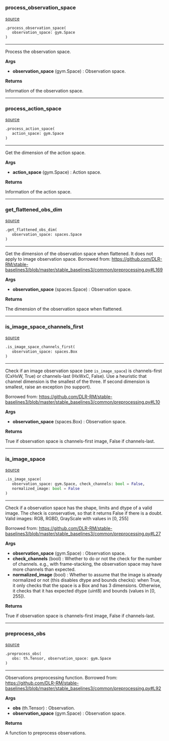#


### process_observation_space
[source](https://github.com/RLE-Foundation/rllte/blob/main/rllte/common/preprocessing.py/#L34)
```python
.process_observation_space(
   observation_space: gym.Space
)
```

---
Process the observation space.


**Args**

* **observation_space** (gym.Space) : Observation space.


**Returns**

Information of the observation space.

----


### process_action_space
[source](https://github.com/RLE-Foundation/rllte/blob/main/rllte/common/preprocessing.py/#L63)
```python
.process_action_space(
   action_space: gym.Space
)
```

---
Get the dimension of the action space.


**Args**

* **action_space** (gym.Space) : Action space.


**Returns**

Information of the action space.

----


### get_flattened_obs_dim
[source](https://github.com/RLE-Foundation/rllte/blob/main/rllte/common/preprocessing.py/#L97)
```python
.get_flattened_obs_dim(
   observation_space: spaces.Space
)
```

---
Get the dimension of the observation space when flattened. It does not apply to image observation space.
Borrowed from: https://github.com/DLR-RM/stable-baselines3/blob/master/stable_baselines3/common/preprocessing.py#L169


**Args**

* **observation_space** (spaces.Space) : Observation space.


**Returns**

The dimension of the observation space when flattened.

----


### is_image_space_channels_first
[source](https://github.com/RLE-Foundation/rllte/blob/main/rllte/common/preprocessing.py/#L114)
```python
.is_image_space_channels_first(
   observation_space: spaces.Box
)
```

---
Check if an image observation space (see ``is_image_space``)
is channels-first (CxHxW, True) or channels-last (HxWxC, False).
Use a heuristic that channel dimension is the smallest of the three.
If second dimension is smallest, raise an exception (no support).

Borrowed from: https://github.com/DLR-RM/stable-baselines3/blob/master/stable_baselines3/common/preprocessing.py#L10


**Args**

* **observation_space** (spaces.Box) : Observation space.


**Returns**

True if observation space is channels-first image, False if channels-last.

----


### is_image_space
[source](https://github.com/RLE-Foundation/rllte/blob/main/rllte/common/preprocessing.py/#L134)
```python
.is_image_space(
   observation_space: gym.Space, check_channels: bool = False,
   normalized_image: bool = False
)
```

---
Check if a observation space has the shape, limits and dtype of a valid image.
The check is conservative, so that it returns False if there is a doubt.
Valid images: RGB, RGBD, GrayScale with values in [0, 255]

Borrowed from: https://github.com/DLR-RM/stable-baselines3/blob/master/stable_baselines3/common/preprocessing.py#L27


**Args**

* **observation_space** (gym.Space) : Observation space.
* **check_channels** (bool) : Whether to do or not the check for the number of channels.
    e.g., with frame-stacking, the observation space may have more channels than expected.
* **normalized_image** (bool) : Whether to assume that the image is already normalized
    or not (this disables dtype and bounds checks): when True, it only checks that
    the space is a Box and has 3 dimensions.
    Otherwise, it checks that it has expected dtype (uint8) and bounds (values in [0, 255]).


**Returns**

True if observation space is channels-first image, False if channels-last.

----


### preprocess_obs
[source](https://github.com/RLE-Foundation/rllte/blob/main/rllte/common/preprocessing.py/#L178)
```python
.preprocess_obs(
   obs: th.Tensor, observation_space: gym.Space
)
```

---
Observations preprocessing function.
Borrowed from: https://github.com/DLR-RM/stable-baselines3/blob/master/stable_baselines3/common/preprocessing.py#L92


**Args**

* **obs** (th.Tensor) : Observation.
* **observation_space** (gym.Space) : Observation space.


**Returns**

A function to preprocess observations.

